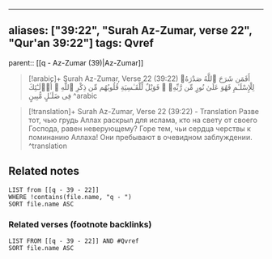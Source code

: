 
---
aliases: ["39:22", "Surah Az-Zumar, verse 22", "Qur'an 39:22"]
tags: Qvref
---

parent:: [[q - Az-Zumar (39)|Az-Zumar]]

> [!arabic]+ Surah Az-Zumar, Verse 22 (39:22)
> <span class="quran-arabic">أَفَمَن شَرَحَ ٱللَّهُ صَدْرَهُۥ لِلْإِسْلَـٰمِ فَهُوَ عَلَىٰ نُورٍ مِّن رَّبِّهِۦ ۚ فَوَيْلٌ لِّلْقَـٰسِيَةِ قُلُوبُهُم مِّن ذِكْرِ ٱللَّهِ ۚ أُو۟لَـٰٓئِكَ فِى ضَلَـٰلٍ مُّبِينٍ</span>
^arabic

> [!translation]+ Surah Az-Zumar, Verse 22 (39:22) - Translation
> Разве тот, чью грудь Аллах раскрыл для ислама, кто на свету от своего Господа, равен неверующему? Горе тем, чьи сердца черствы к поминанию Аллаха! Они пребывают в очевидном заблуждении.
^translation



## Related notes
```dataview
LIST from [[q - 39 - 22]]
WHERE !contains(file.name, "q - ")
SORT file.name ASC
```

### Related verses (footnote backlinks)
```dataview
LIST FROM [[q - 39 - 22]] AND #Qvref
SORT file.name ASC
```


